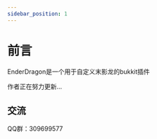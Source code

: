 ```yaml
---
sidebar_position: 1
---
```


# 前言
EnderDragon是一个用于自定义末影龙的bukkit插件

作者正在努力更新...

## 交流
QQ群：309699577
